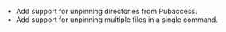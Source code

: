 - Add support for unpinning directories from Pubaccess.
- Add support for unpinning multiple files in a single command.
